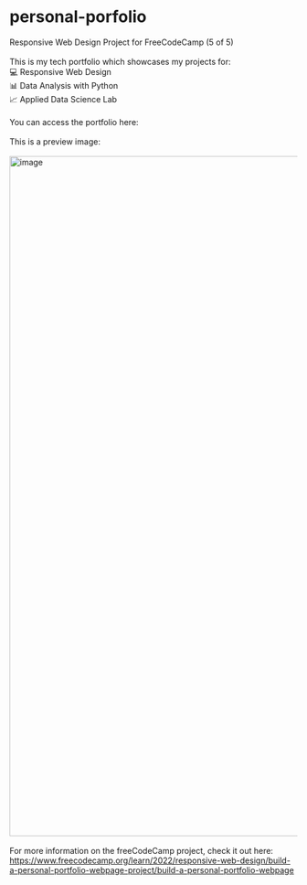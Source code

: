 # personal-porfolio
Responsive Web Design Project for FreeCodeCamp (5 of 5)<br>
<br>
This is my tech portfolio which showcases my projects for:<br>
💻 Responsive Web Design<br>
📊 Data Analysis with Python<br>
📈 Applied Data Science Lab<br>
<br>
You can access the portfolio here:<br>
<br>
This is a preview image:<br>
<br>
<img width="1190" alt="image" src="https://github.com/user-attachments/assets/dc503f27-cdca-4282-83f5-3cdf099a7e77"><br>
<br>
For more information on the freeCodeCamp project, check it out here:<br>
https://www.freecodecamp.org/learn/2022/responsive-web-design/build-a-personal-portfolio-webpage-project/build-a-personal-portfolio-webpage<br>

